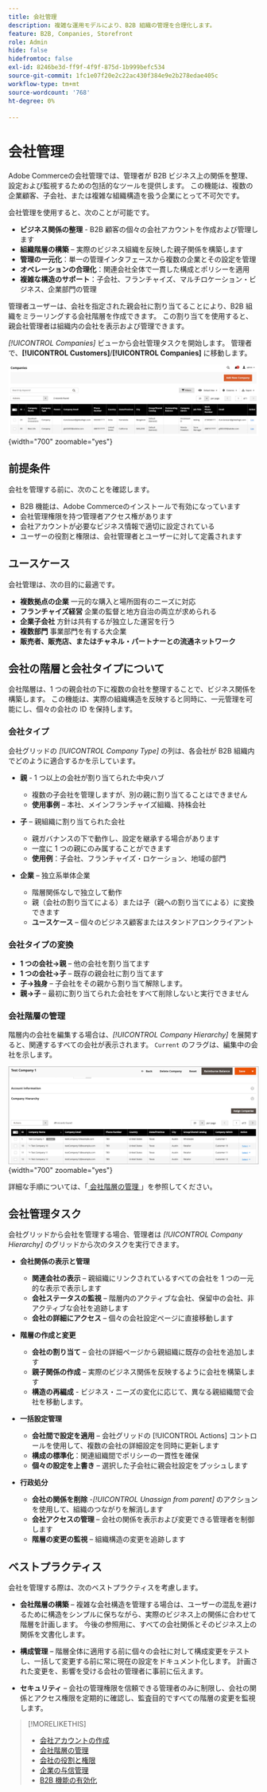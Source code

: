 ```yaml
---
title: 会社管理
description: 複雑な運用モデルにより、B2B 組織の管理を合理化します。
feature: B2B, Companies, Storefront
role: Admin
hide: false
hidefromtoc: false
exl-id: 8246be3d-ff9f-4f9f-875d-1b999befc534
source-git-commit: 1fc1e07f20e2c22ac430f384e9e2b278edae405c
workflow-type: tm+mt
source-wordcount: '768'
ht-degree: 0%

---
```


# 会社管理

Adobe Commerceの会社管理では、管理者が B2B ビジネス上の関係を整理、設定および監視するための包括的なツールを提供します。 この機能は、複数の企業顧客、子会社、または複雑な組織構造を扱う企業にとって不可欠です。

会社管理を使用すると、次のことが可能です。

* **ビジネス関係の整理** - B2B 顧客の個々の会社アカウントを作成および管理します
* **組織階層の構築** – 実際のビジネス組織を反映した親子関係を構築します
* **管理の一元化**：単一の管理インタフェースから複数の企業とその設定を管理
* **オペレーションの合理化**：関連会社全体で一貫した構成とポリシーを適用
* **複雑な構造のサポート**：子会社、フランチャイズ、マルチロケーション・ビジネス、企業部門の管理

管理者ユーザーは、会社を指定された親会社に割り当てることにより、B2B 組織をミラーリングする会社階層を作成できます。 この割り当てを使用すると、親会社管理者は組織内の会社を表示および管理できます。

*[!UICONTROL Companies]* ビューから会社管理タスクを開始します。 管理者で、**[!UICONTROL Customers]**/**[!UICONTROL Companies]** に移動します。

![B2B 会社グリッドの管理 ](./assets/companies-grid-view.png){width="700" zoomable="yes"}

## 前提条件

会社を管理する前に、次のことを確認します。

* B2B 機能は、Adobe Commerceのインストールで有効になっています
* 会社管理権限を持つ管理者アクセス権があります
* 会社アカウントが必要なビジネス情報で適切に設定されている
* ユーザーの役割と権限は、会社管理者とユーザーに対して定義されます

## ユースケース

会社管理は、次の目的に最適です。

* **複数拠点の企業** 一元的な購入と場所固有のニーズに対応
* **フランチャイズ経営** 企業の監督と地方自治の両立が求められる
* **企業子会社** 方針は共有するが独立した運営を行う
* **複数部門** 事業部門を有する大企業
* **販売者、販売店、またはチャネル・パートナーとの流通ネットワーク**

## 会社の階層と会社タイプについて

会社階層は、1 つの親会社の下に複数の会社を整理することで、ビジネス関係を構築します。 この機能は、実際の組織構造を反映すると同時に、一元管理を可能にし、個々の会社の ID を保持します。

### 会社タイプ

会社グリッドの *[!UICONTROL Company Type]* の列は、各会社が B2B 組織内でどのように適合するかを示しています。

* **親** - 1 つ以上の会社が割り当てられた中央ハブ
   * 複数の子会社を管理しますが、別の親に割り当てることはできません
   * **使用事例** – 本社、メインフランチャイズ組織、持株会社

* **子** – 親組織に割り当てられた会社
   * 親ガバナンスの下で動作し、設定を継承する場合があります
   * 一度に 1 つの親にのみ属することができます
   * **使用例**：子会社、フランチャイズ・ロケーション、地域の部門

* **企業** – 独立系単体企業
   * 階層関係なしで独立して動作
   * 親（会社の割り当てによる）または子（親への割り当てによる）に変換できます
   * **ユースケース** – 個々のビジネス顧客またはスタンドアロンクライアント

### 会社タイプの変換

* **1 つの会社→親** – 他の会社を割り当てます
* **1 つの会社→子** – 既存の親会社に割り当てます
* **子→独身** – 子会社をその親から割り当て解除します。
* **親→子** – 最初に割り当てられた会社をすべて削除しないと実行できません

### 会社階層の管理

階層内の会社を編集する場合は、*[!UICONTROL Company Hierarchy]* を展開すると、関連するすべての会社が表示されます。 `Current` のフラグは、編集中の会社を示します。

![B2B 会社階層グリッド ](./assets/company-detail-hierarchy-current-flag.png){width="700" zoomable="yes"}

詳細な手順については、「[ 会社階層の管理 ](manage-company-hierarchy.md)」を参照してください。

## 会社管理タスク

会社グリッドから会社を管理する場合、管理者は *[!UICONTROL Company Hierarchy]* のグリッドから次のタスクを実行できます。

* **会社関係の表示と管理**
   * **関連会社の表示** – 親組織にリンクされているすべての会社を 1 つの一元的な表示で表示します
   * **会社ステータスの監視** – 階層内のアクティブな会社、保留中の会社、非アクティブな会社を追跡します
   * **会社の詳細にアクセス** – 個々の会社設定ページに直接移動します

* **階層の作成と変更**
   * **会社の割り当て** – 会社の詳細ページから親組織に既存の会社を追加します
   * **親子関係の作成** – 実際のビジネス関係を反映するように会社を構築します
   * **構造の再編成** - ビジネス・ニーズの変化に応じて、異なる親組織間で会社を移動します。

* **一括設定管理**
   * **会社間で設定を適用** – 会社グリッドの [!UICONTROL Actions] コントロールを使用して、複数の会社の詳細設定を同時に更新します
   * **構成の標準化**：関連組織間でポリシーの一貫性を確保
   * **個々の設定を上書き** – 選択した子会社に親会社設定をプッシュします

* **行政処分**
   * **会社の関係を削除** -*[!UICONTROL Unassign from parent]* のアクションを使用して、組織のつながりを解消します
   * **会社アクセスの管理** – 会社の関係を表示および変更できる管理者を制御します
   * **階層の変更の監視** – 組織構造の変更を追跡します

## ベストプラクティス

会社を管理する際は、次のベストプラクティスを考慮します。

* **会社階層の構築** – 複雑な会社構造を管理する場合は、ユーザーの混乱を避けるために構造をシンプルに保ちながら、実際のビジネス上の関係に合わせて階層を計画します。 今後の参照用に、すべての会社関係とそのビジネス上の関係を文書化します。

* **構成管理** – 階層全体に適用する前に個々の会社に対して構成変更をテストし、一括して変更する前に常に現在の設定をドキュメント化します。 計画された変更を、影響を受ける会社の管理者に事前に伝えます。

* **セキュリティ** – 会社の管理権限を信頼できる管理者のみに制限し、会社の関係とアクセス権限を定期的に確認し、監査目的ですべての階層の変更を監視します。

>[!MORELIKETHIS]
>
>* [ 会社アカウントの作成 ](account-company-create.md)
>* [ 会社階層の管理 ](manage-company-hierarchy.md)
>* [ 会社の役割と権限 ](account-company-roles-permissions.md)
>* [ 企業の与信管理 ](credit-company.md)
>* [B2B 機能の有効化 ](enable-basic-features.md)
